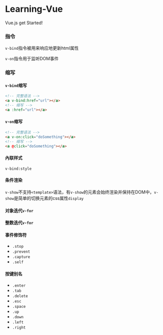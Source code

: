 # Learning-Vue
Vue.js get Started!

### 指令
`v-bind`指令被用来响应地更新html属性

`v-on`指令用于监听DOM事件

### 缩写
#### `v-bind`缩写
```html
<!-- 完整语法 -->
<a v-bind:href="url"></a>
<!-- 缩写 -->
<a :href="url"></a>
```
#### `v-on`缩写
```html
<!-- 完整语法 -->
<a v-on:click="doSomething"></a>
<!-- 缩写 -->
<a @click="doSomething"></a>
```
#### 內联样式
`v-bind:style`

#### 条件渲染
`v-show`不支持`<template>`语法，有`v-show`的元素会始终渲染并保持在DOM中，`v-show`是简单的切换元素的css属性`display`

#### 对象迭代`v-for`
#### 整数迭代`v-for`

#### 事件修饰符
* `.stop`
* `.prevent`
* `.capture`
*  `.self`
#### 按键别名
* `.enter`
* `.tab`
* `.delete`
* `.esc`
* `.space`
* `.up`
* `.down`
* `.left`
* `.right`
